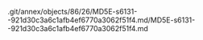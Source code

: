 .git/annex/objects/86/26/MD5E-s6131--921d30c3a6c1afb4ef6770a3062f51f4.md/MD5E-s6131--921d30c3a6c1afb4ef6770a3062f51f4.md